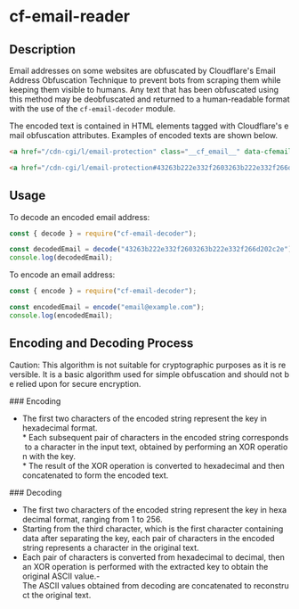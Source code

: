 # cf-email-reader

## Description

Email addresses on some websites are obfuscated by Cloudflare's Email Address Obfuscation Technique to prevent bots from scraping them while keeping them visible to humans. Any text that has been obfuscated using this method may be deobfuscated and returned to a human-readable format with the use of the `cf-email-decoder` module.

The encoded text is contained in HTML elements tagged with Cloudflare's email obfuscation attributes. Examples of encoded texts are shown below.

```html
<a href="/cdn-cgi/l/email-protection" class="__cf_email__" data-cfemail="8be8e4e5ecf9eafff8a7abf2e4feabede4fee5efabeae5abeeeaf8ffeef9abeeececaa">[email protected]</a>

<a href="/cdn-cgi/l/email-protection#43263b222e332f2603263b222e332f266d202c2e"></a>
```

## Usage

To decode an encoded email address:

```javascript
const { decode } = require("cf-email-decoder");

const decodedEmail = decode("43263b222e332f2603263b222e332f266d202c2e");
console.log(decodedEmail);
```

To encode an email address:

```javascript
const { encode } = require("cf-email-decoder");

const encodedEmail = encode("email@example.com");
console.log(encodedEmail);
```

## Encoding and Decoding Process

Caution: This algorithm is not suitable for cryptographic purposes as it is reversible. It is a basic algorithm used for simple obfuscation and should not be relied upon for secure encryption.

### Encoding

- The first two characters of the encoded string represent the key in hexadecimal format.
  * Each subsequent pair of characters in the encoded string corresponds to a character in the input text, obtained by performing an XOR operation with the key.
  * The result of the XOR operation is converted to hexadecimal and then concatenated to form the encoded text.

### Decoding

- The first two characters of the encoded string represent the key in hexadecimal format, ranging from 1 to 256.
- Starting from the third character, which is the first character containing data after separating the key, each pair of characters in the encoded string represents a character in the original text.
- Each pair of characters is converted from hexadecimal to decimal, then an XOR operation is performed with the extracted key to obtain the original ASCII value.- The ASCII values obtained from decoding are concatenated to reconstruct the original text.
